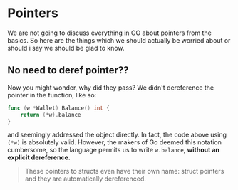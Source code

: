 # Pointers 

We are not going to discuss everything in GO about pointers from the basics. 
So here are the things which we should actually be worried about or should i say we should be glad to know.

## No need to deref pointer??

Now you might wonder, why did they pass? We didn't dereference the pointer in the function, like so:

```go
func (w *Wallet) Balance() int {
	return (*w).balance
}
```

and seemingly addressed the object directly. 
In fact, the code above using `(*w)` is absolutely valid. 
However, the makers of Go deemed this notation cumbersome, so the language permits us to write `w.balance`, **without an explicit dereference.** 

>These pointers to structs even have their own name: struct pointers and they are automatically dereferenced.
